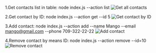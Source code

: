 1.Get contacts list in table: node index.js --action list
<img src="https://monosnap.com/file/tk88oMuXd63aQ5IOHx8CrjU716lIDB" alt="Get all contacts" />

2.Get contact by ID: node index.js --action get --id 5
<img src="https://monosnap.com/file/MfpjgdyQb5vQEBtDLhn1sxJy9D1ZZ3" alt="Get contact by ID" />

3.Add contact: node index.js --action add --name Mango --email mango@gmail.com --phone 709-322-22-22
<img src="https://monosnap.com/file/AXhgREdqC09c1NzgqD3JBuyabhjdqu" alt="Add contact" />

4.Remove contact by means ID: node index.js --action remove --id=10
<img src="https://monosnap.com/file/UCvhp9OyyDRIwtvNscMUGBWK7LnZe7" alt="Remove contact" />
